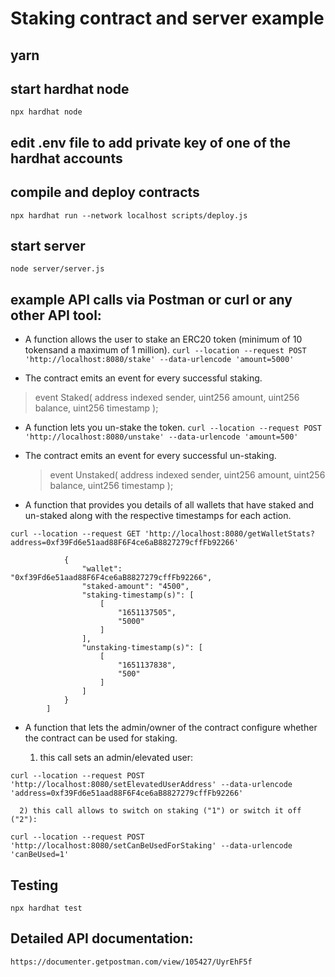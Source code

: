 # Staking contract and server example

## yarn

## start hardhat node

`npx hardhat node`

## edit .env file to add private key of one of the hardhat accounts

## compile and deploy contracts

`npx hardhat run --network localhost scripts/deploy.js`

## start server

`node server/server.js`

## example API calls via Postman or curl or any other API tool:

- A function allows the user to stake an ERC20 token (minimum of 10 tokensand a maximum of 1 million).
  `curl --location --request POST 'http://localhost:8080/stake' --data-urlencode 'amount=5000'`

- The contract emits an event for every successful staking.

> event Staked(
> address indexed sender,
> uint256 amount,
> uint256 balance,
> uint256 timestamp
> );

- A function lets you un-stake the token.
  `curl --location --request POST 'http://localhost:8080/unstake' --data-urlencode 'amount=500'`

- The contract emits an event for every successful un-staking.

  > event Unstaked(
  > address indexed sender,
  > uint256 amount,
  > uint256 balance,
  > uint256 timestamp
  > );

- A function that provides you details of all wallets that have staked and un-staked along with the respective timestamps for each action.

`curl --location --request GET 'http://localhost:8080/getWalletStats?address=0xf39Fd6e51aad88F6F4ce6aB8827279cffFb92266'`

```"Wallet data": [
            {
                "wallet": "0xf39Fd6e51aad88F6F4ce6aB8827279cffFb92266",
                "staked-amount": "4500",
                "staking-timestamp(s)": [
                    [
                        "1651137505",
                        "5000"
                    ]
                ],
                "unstaking-timestamp(s)": [
                    [
                        "1651137838",
                        "500"
                    ]
                ]
            }
        ]
```

- A function that lets the admin/owner of the contract configure whether the contract can be used for staking.

  1. this call sets an admin/elevated user:

`curl --location --request POST 'http://localhost:8080/setElevatedUserAddress' --data-urlencode 'address=0xf39Fd6e51aad88F6F4ce6aB8827279cffFb92266'`

      2) this call allows to switch on staking ("1") or switch it off ("2"):

`curl --location --request POST 'http://localhost:8080/setCanBeUsedForStaking' --data-urlencode 'canBeUsed=1'`

## Testing

`npx hardhat test`

## Detailed API documentation:

`https://documenter.getpostman.com/view/105427/UyrEhF5f`
